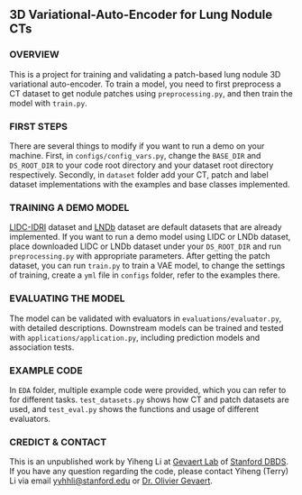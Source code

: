 ## 3D Variational-Auto-Encoder for Lung Nodule CTs

### OVERVIEW
This is a project for training and validating a patch-based lung nodule 3D variational auto-encoder. To train a model, you need to first preprocess a CT dataset to get nodule patches using `preprocessing.py`, and then train the model with `train.py`.

### FIRST STEPS
There are several things to modify if you  want to run a demo on your machine. First, in `configs/config_vars.py`, change the `BASE_DIR` and `DS_ROOT_DIR` to your code root directory and your dataset root directory respectively. Secondly, in `dataset` folder add your CT, patch and label dataset implementations with the examples and base classes implemented.


### TRAINING A DEMO MODEL
[LIDC-IDRI](https://wiki.cancerimagingarchive.net/display/Public/LIDC-IDRI) dataset and [LNDb](https://lndb.grand-challenge.org/Data/) dataset are default datasets that are already implemented. If you want to run a demo model using LIDC or LNDb dataset, place downloaded LIDC or LNDb dataset under your `DS_ROOT_DIR` and run `preprocessing.py` with appropriate parameters. After getting the patch dataset, you can run `train.py` to train a VAE model, to change the settings of training, create a `yml` file in `configs` folder, refer to the examples there.


### EVALUATING THE MODEL
The model can be validated with evaluators in `evaluations/evaluator.py`, with detailed descriptions. Downstream models can be trained and tested with `applications/application.py`, including prediction models and association tests.

### EXAMPLE CODE

In `EDA` folder, multiple example code were provided, which you can refer to for different tasks. `test_datasets.py` shows how CT and patch datasets are used, and `test_eval.py` shows the functions and usage of different evaluators.


### CREDICT & CONTACT

This is an unpublished work by Yiheng Li at [Gevaert Lab](https://med.stanford.edu/gevaertlab.html) of [Stanford DBDS](https://med.stanford.edu/dbds.html). If you have any question regarding the code, please contact Yiheng (Terry) Li via email yyhhli@stanford.edu or [Dr. Olivier Gevaert](https://profiles.stanford.edu/olivier-gevaert).